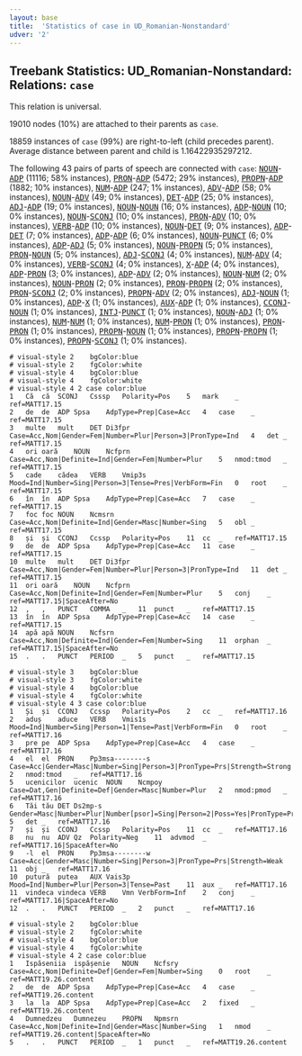 ```yaml
---
layout: base
title:  'Statistics of case in UD_Romanian-Nonstandard'
udver: '2'
---
```


## Treebank Statistics: UD_Romanian-Nonstandard: Relations: `case`

This relation is universal.

19010 nodes (10%) are attached to their parents as `case`.

18859 instances of `case` (99%) are right-to-left (child precedes parent).
Average distance between parent and child is 1.16422935297212.

The following 43 pairs of parts of speech are connected with `case`: <tt><a href="ro_nonstandard-pos-NOUN.html">NOUN</a></tt>-<tt><a href="ro_nonstandard-pos-ADP.html">ADP</a></tt> (11116; 58% instances), <tt><a href="ro_nonstandard-pos-PRON.html">PRON</a></tt>-<tt><a href="ro_nonstandard-pos-ADP.html">ADP</a></tt> (5472; 29% instances), <tt><a href="ro_nonstandard-pos-PROPN.html">PROPN</a></tt>-<tt><a href="ro_nonstandard-pos-ADP.html">ADP</a></tt> (1882; 10% instances), <tt><a href="ro_nonstandard-pos-NUM.html">NUM</a></tt>-<tt><a href="ro_nonstandard-pos-ADP.html">ADP</a></tt> (247; 1% instances), <tt><a href="ro_nonstandard-pos-ADV.html">ADV</a></tt>-<tt><a href="ro_nonstandard-pos-ADP.html">ADP</a></tt> (58; 0% instances), <tt><a href="ro_nonstandard-pos-NOUN.html">NOUN</a></tt>-<tt><a href="ro_nonstandard-pos-ADV.html">ADV</a></tt> (49; 0% instances), <tt><a href="ro_nonstandard-pos-DET.html">DET</a></tt>-<tt><a href="ro_nonstandard-pos-ADP.html">ADP</a></tt> (25; 0% instances), <tt><a href="ro_nonstandard-pos-ADJ.html">ADJ</a></tt>-<tt><a href="ro_nonstandard-pos-ADP.html">ADP</a></tt> (19; 0% instances), <tt><a href="ro_nonstandard-pos-NOUN.html">NOUN</a></tt>-<tt><a href="ro_nonstandard-pos-NOUN.html">NOUN</a></tt> (16; 0% instances), <tt><a href="ro_nonstandard-pos-ADP.html">ADP</a></tt>-<tt><a href="ro_nonstandard-pos-NOUN.html">NOUN</a></tt> (10; 0% instances), <tt><a href="ro_nonstandard-pos-NOUN.html">NOUN</a></tt>-<tt><a href="ro_nonstandard-pos-SCONJ.html">SCONJ</a></tt> (10; 0% instances), <tt><a href="ro_nonstandard-pos-PRON.html">PRON</a></tt>-<tt><a href="ro_nonstandard-pos-ADV.html">ADV</a></tt> (10; 0% instances), <tt><a href="ro_nonstandard-pos-VERB.html">VERB</a></tt>-<tt><a href="ro_nonstandard-pos-ADP.html">ADP</a></tt> (10; 0% instances), <tt><a href="ro_nonstandard-pos-NOUN.html">NOUN</a></tt>-<tt><a href="ro_nonstandard-pos-DET.html">DET</a></tt> (9; 0% instances), <tt><a href="ro_nonstandard-pos-ADP.html">ADP</a></tt>-<tt><a href="ro_nonstandard-pos-DET.html">DET</a></tt> (7; 0% instances), <tt><a href="ro_nonstandard-pos-ADP.html">ADP</a></tt>-<tt><a href="ro_nonstandard-pos-ADP.html">ADP</a></tt> (6; 0% instances), <tt><a href="ro_nonstandard-pos-NOUN.html">NOUN</a></tt>-<tt><a href="ro_nonstandard-pos-PUNCT.html">PUNCT</a></tt> (6; 0% instances), <tt><a href="ro_nonstandard-pos-ADP.html">ADP</a></tt>-<tt><a href="ro_nonstandard-pos-ADJ.html">ADJ</a></tt> (5; 0% instances), <tt><a href="ro_nonstandard-pos-NOUN.html">NOUN</a></tt>-<tt><a href="ro_nonstandard-pos-PROPN.html">PROPN</a></tt> (5; 0% instances), <tt><a href="ro_nonstandard-pos-PRON.html">PRON</a></tt>-<tt><a href="ro_nonstandard-pos-NOUN.html">NOUN</a></tt> (5; 0% instances), <tt><a href="ro_nonstandard-pos-ADJ.html">ADJ</a></tt>-<tt><a href="ro_nonstandard-pos-SCONJ.html">SCONJ</a></tt> (4; 0% instances), <tt><a href="ro_nonstandard-pos-NUM.html">NUM</a></tt>-<tt><a href="ro_nonstandard-pos-ADV.html">ADV</a></tt> (4; 0% instances), <tt><a href="ro_nonstandard-pos-VERB.html">VERB</a></tt>-<tt><a href="ro_nonstandard-pos-SCONJ.html">SCONJ</a></tt> (4; 0% instances), <tt><a href="ro_nonstandard-pos-X.html">X</a></tt>-<tt><a href="ro_nonstandard-pos-ADP.html">ADP</a></tt> (4; 0% instances), <tt><a href="ro_nonstandard-pos-ADP.html">ADP</a></tt>-<tt><a href="ro_nonstandard-pos-PRON.html">PRON</a></tt> (3; 0% instances), <tt><a href="ro_nonstandard-pos-ADP.html">ADP</a></tt>-<tt><a href="ro_nonstandard-pos-ADV.html">ADV</a></tt> (2; 0% instances), <tt><a href="ro_nonstandard-pos-NOUN.html">NOUN</a></tt>-<tt><a href="ro_nonstandard-pos-NUM.html">NUM</a></tt> (2; 0% instances), <tt><a href="ro_nonstandard-pos-NOUN.html">NOUN</a></tt>-<tt><a href="ro_nonstandard-pos-PRON.html">PRON</a></tt> (2; 0% instances), <tt><a href="ro_nonstandard-pos-PRON.html">PRON</a></tt>-<tt><a href="ro_nonstandard-pos-PROPN.html">PROPN</a></tt> (2; 0% instances), <tt><a href="ro_nonstandard-pos-PRON.html">PRON</a></tt>-<tt><a href="ro_nonstandard-pos-SCONJ.html">SCONJ</a></tt> (2; 0% instances), <tt><a href="ro_nonstandard-pos-PROPN.html">PROPN</a></tt>-<tt><a href="ro_nonstandard-pos-ADV.html">ADV</a></tt> (2; 0% instances), <tt><a href="ro_nonstandard-pos-ADJ.html">ADJ</a></tt>-<tt><a href="ro_nonstandard-pos-NOUN.html">NOUN</a></tt> (1; 0% instances), <tt><a href="ro_nonstandard-pos-ADP.html">ADP</a></tt>-<tt><a href="ro_nonstandard-pos-X.html">X</a></tt> (1; 0% instances), <tt><a href="ro_nonstandard-pos-AUX.html">AUX</a></tt>-<tt><a href="ro_nonstandard-pos-ADP.html">ADP</a></tt> (1; 0% instances), <tt><a href="ro_nonstandard-pos-CCONJ.html">CCONJ</a></tt>-<tt><a href="ro_nonstandard-pos-NOUN.html">NOUN</a></tt> (1; 0% instances), <tt><a href="ro_nonstandard-pos-INTJ.html">INTJ</a></tt>-<tt><a href="ro_nonstandard-pos-PUNCT.html">PUNCT</a></tt> (1; 0% instances), <tt><a href="ro_nonstandard-pos-NOUN.html">NOUN</a></tt>-<tt><a href="ro_nonstandard-pos-ADJ.html">ADJ</a></tt> (1; 0% instances), <tt><a href="ro_nonstandard-pos-NUM.html">NUM</a></tt>-<tt><a href="ro_nonstandard-pos-NUM.html">NUM</a></tt> (1; 0% instances), <tt><a href="ro_nonstandard-pos-NUM.html">NUM</a></tt>-<tt><a href="ro_nonstandard-pos-PRON.html">PRON</a></tt> (1; 0% instances), <tt><a href="ro_nonstandard-pos-PRON.html">PRON</a></tt>-<tt><a href="ro_nonstandard-pos-PRON.html">PRON</a></tt> (1; 0% instances), <tt><a href="ro_nonstandard-pos-PROPN.html">PROPN</a></tt>-<tt><a href="ro_nonstandard-pos-NOUN.html">NOUN</a></tt> (1; 0% instances), <tt><a href="ro_nonstandard-pos-PROPN.html">PROPN</a></tt>-<tt><a href="ro_nonstandard-pos-PROPN.html">PROPN</a></tt> (1; 0% instances), <tt><a href="ro_nonstandard-pos-PROPN.html">PROPN</a></tt>-<tt><a href="ro_nonstandard-pos-SCONJ.html">SCONJ</a></tt> (1; 0% instances).


~~~ conllu
# visual-style 2	bgColor:blue
# visual-style 2	fgColor:white
# visual-style 4	bgColor:blue
# visual-style 4	fgColor:white
# visual-style 4 2 case	color:blue
1	Că	că	SCONJ	Csssp	Polarity=Pos	5	mark	_	ref=MATT17.15
2	de	de	ADP	Spsa	AdpType=Prep|Case=Acc	4	case	_	ref=MATT17.15
3	multe	mult	DET	Di3fpr	Case=Acc,Nom|Gender=Fem|Number=Plur|Person=3|PronType=Ind	4	det	_	ref=MATT17.15
4	ori	oară	NOUN	Ncfprn	Case=Acc,Nom|Definite=Ind|Gender=Fem|Number=Plur	5	nmod:tmod	_	ref=MATT17.15
5	cade	cădea	VERB	Vmip3s	Mood=Ind|Number=Sing|Person=3|Tense=Pres|VerbForm=Fin	0	root	_	ref=MATT17.15
6	în	în	ADP	Spsa	AdpType=Prep|Case=Acc	7	case	_	ref=MATT17.15
7	foc	foc	NOUN	Ncmsrn	Case=Acc,Nom|Definite=Ind|Gender=Masc|Number=Sing	5	obl	_	ref=MATT17.15
8	și	și	CCONJ	Ccssp	Polarity=Pos	11	cc	_	ref=MATT17.15
9	de	de	ADP	Spsa	AdpType=Prep|Case=Acc	11	case	_	ref=MATT17.15
10	multe	mult	DET	Di3fpr	Case=Acc,Nom|Gender=Fem|Number=Plur|Person=3|PronType=Ind	11	det	_	ref=MATT17.15
11	ori	oară	NOUN	Ncfprn	Case=Acc,Nom|Definite=Ind|Gender=Fem|Number=Plur	5	conj	_	ref=MATT17.15|SpaceAfter=No
12	,	,	PUNCT	COMMA	_	11	punct	_	ref=MATT17.15
13	în	în	ADP	Spsa	AdpType=Prep|Case=Acc	14	case	_	ref=MATT17.15
14	apă	apă	NOUN	Ncfsrn	Case=Acc,Nom|Definite=Ind|Gender=Fem|Number=Sing	11	orphan	_	ref=MATT17.15|SpaceAfter=No
15	.	.	PUNCT	PERIOD	_	5	punct	_	ref=MATT17.15

~~~


~~~ conllu
# visual-style 3	bgColor:blue
# visual-style 3	fgColor:white
# visual-style 4	bgColor:blue
# visual-style 4	fgColor:white
# visual-style 4 3 case	color:blue
1	Și	și	CCONJ	Ccssp	Polarity=Pos	2	cc	_	ref=MATT17.16
2	aduș	aduce	VERB	Vmis1s	Mood=Ind|Number=Sing|Person=1|Tense=Past|VerbForm=Fin	0	root	_	ref=MATT17.16
3	pre	pe	ADP	Spsa	AdpType=Prep|Case=Acc	4	case	_	ref=MATT17.16
4	el	el	PRON	Pp3msa--------s	Case=Acc|Gender=Masc|Number=Sing|Person=3|PronType=Prs|Strength=Strong	2	nmod:tmod	_	ref=MATT17.16
5	ucenicilor	ucenic	NOUN	Ncmpoy	Case=Dat,Gen|Definite=Def|Gender=Masc|Number=Plur	2	nmod:pmod	_	ref=MATT17.16
6	Tăi	tău	DET	Ds2mp-s	Gender=Masc|Number=Plur|Number[psor]=Sing|Person=2|Poss=Yes|PronType=Prs	5	det	_	ref=MATT17.16
7	și	și	CCONJ	Ccssp	Polarity=Pos	11	cc	_	ref=MATT17.16
8	nu	nu	ADV	Qz	Polarity=Neg	11	advmod	_	ref=MATT17.16|SpaceAfter=No
9	-l	el	PRON	Pp3msa--------w	Case=Acc|Gender=Masc|Number=Sing|Person=3|PronType=Prs|Strength=Weak	11	obj	_	ref=MATT17.16
10	putură	putea	AUX	Vais3p	Mood=Ind|Number=Plur|Person=3|Tense=Past	11	aux	_	ref=MATT17.16
11	vindeca	vindeca	VERB	Vmn	VerbForm=Inf	2	conj	_	ref=MATT17.16|SpaceAfter=No
12	.	.	PUNCT	PERIOD	_	2	punct	_	ref=MATT17.16

~~~


~~~ conllu
# visual-style 2	bgColor:blue
# visual-style 2	fgColor:white
# visual-style 4	bgColor:blue
# visual-style 4	fgColor:white
# visual-style 4 2 case	color:blue
1	Ispăseniia	ispășenie	NOUN	Ncfsry	Case=Acc,Nom|Definite=Def|Gender=Fem|Number=Sing	0	root	_	ref=MATT19.26.content
2	de	de	ADP	Spsa	AdpType=Prep|Case=Acc	4	case	_	ref=MATT19.26.content
3	la	la	ADP	Spsa	AdpType=Prep|Case=Acc	2	fixed	_	ref=MATT19.26.content
4	Dumnedzeu	Dumnezeu	PROPN	Npmsrn	Case=Acc,Nom|Definite=Ind|Gender=Masc|Number=Sing	1	nmod	_	ref=MATT19.26.content|SpaceAfter=No
5	.	.	PUNCT	PERIOD	_	1	punct	_	ref=MATT19.26.content

~~~


